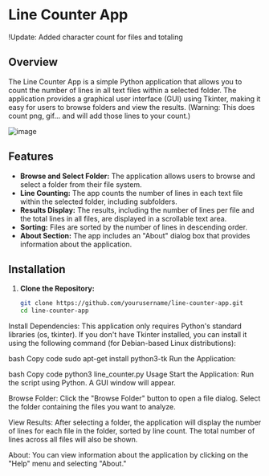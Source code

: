 # Line Counter App

!Update: Added character count for files and totaling

## Overview

The Line Counter App is a simple Python application that allows you to count the number of lines in all text files within a selected folder. The application provides a graphical user interface (GUI) using Tkinter, making it easy for users to browse folders and view the results.
(Warning: This does count png, gif... and will add those lines to your count.)

![image](https://github.com/user-attachments/assets/4adbb82f-eb24-4f3f-99a7-13d6fbb4f0d6)


## Features

- **Browse and Select Folder:** The application allows users to browse and select a folder from their file system.
- **Line Counting:** The app counts the number of lines in each text file within the selected folder, including subfolders.
- **Results Display:** The results, including the number of lines per file and the total lines in all files, are displayed in a scrollable text area.
- **Sorting:** Files are sorted by the number of lines in descending order.
- **About Section:** The app includes an "About" dialog box that provides information about the application.

## Installation

1. **Clone the Repository:**
   ```bash
   git clone https://github.com/yourusername/line-counter-app.git
   cd line-counter-app
Install Dependencies:
This application only requires Python's standard libraries (os, tkinter). If you don't have Tkinter installed, you can install it using the following command (for Debian-based Linux distributions):

bash
Copy code
sudo apt-get install python3-tk
Run the Application:

bash
Copy code
python3 line_counter.py
Usage
Start the Application:
Run the script using Python. A GUI window will appear.

Browse Folder:
Click the "Browse Folder" button to open a file dialog. Select the folder containing the files you want to analyze.

View Results:
After selecting a folder, the application will display the number of lines for each file in the folder, sorted by line count. The total number of lines across all files will also be shown.

About:
You can view information about the application by clicking on the "Help" menu and selecting "About."
